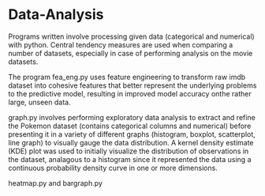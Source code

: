 # Data-Analysis

Programs written involve processing given data (categorical and numerical) with python. Central tendency measures are used when comparing a number of datasets, especially in case of performing analysis on the movie datasets.

The program fea_eng.py uses feature engineering to transform raw imdb dataset into cohesive features that better represent the underlying problems to the predictive model, resulting in improved model accuracy onthe rather large, unseen data.

graph.py involves performing exploratory data analysis to extract and refine the Pokemon dataset (contains categorical columns and numerical) before presenting it in a variety of different graphs (histogram, boxplot, scatterplot, line graph) to visually gauge the data distribution. A kernel density estimate (KDE) plot was used to initially visualize the distribution of observations in the dataset, analagous to a histogram since it represented the data using a continuous probability density curve in one or more dimensions.

heatmap.py and bargraph.py 
